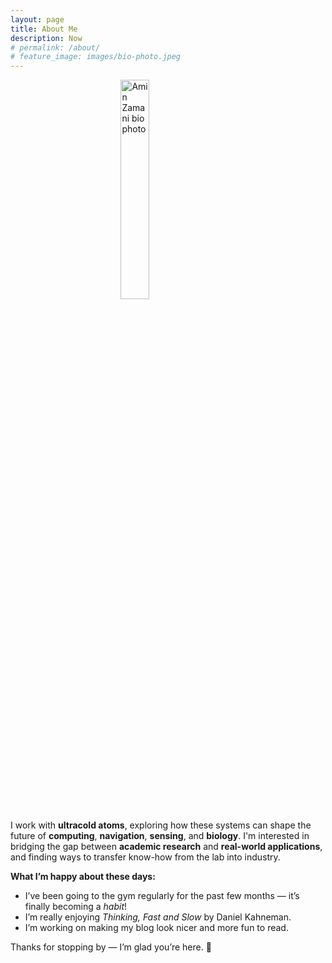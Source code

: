 ```yaml
---
layout: page
title: About Me
description: Now
# permalink: /about/
# feature_image: images/bio-photo.jpeg
---
```


<img src="{{ '/images/bio-photo.jpeg' | relative_url }}" alt="Amin Zamani bio photo" style="width:30%; display:block; margin:0 auto;">

I work with **ultracold atoms**, exploring how these systems can shape the future of **computing**, **navigation**, **sensing**, and **biology**. I'm interested in bridging the gap between **academic research** and **real-world applications**, and finding ways to transfer know-how from the lab into industry.

**What I’m happy about these days:**
  * I’ve been going to the gym regularly for the past few months — it’s finally becoming a *habit*!
  * I’m really enjoying *Thinking, Fast and Slow* by Daniel Kahneman.
  * I’m working on making my blog look nicer and more fun to read.


Thanks for stopping by — I’m glad you’re here. 🌱